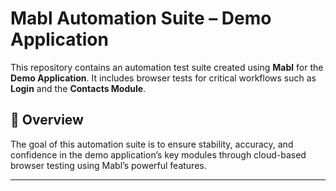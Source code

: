# Mabl Automation Suite – Demo Application

This repository contains an automation test suite created using **Mabl** for the **Demo Application**. It includes browser tests for critical workflows such as **Login** and the **Contacts Module**.

## 🚀 Overview

The goal of this automation suite is to ensure stability, accuracy, and confidence in the demo application’s key modules through cloud-based browser testing using Mabl’s powerful features.

---
